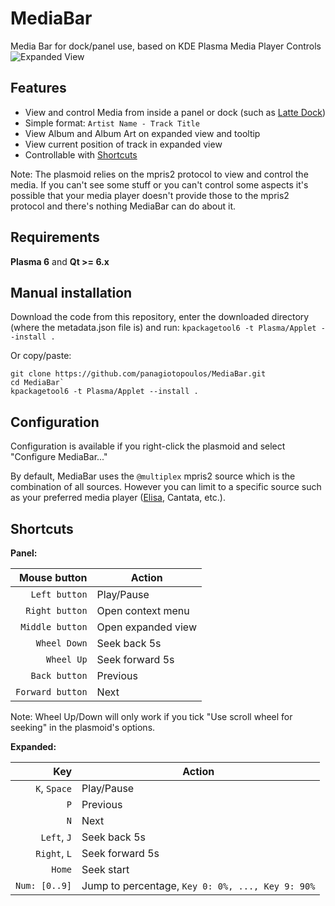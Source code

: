 # MediaBar
Media Bar for dock/panel use, based on KDE Plasma Media Player Controls
![Expanded View](https://i.imgur.com/Oy0Idpj.png "MediaBar expanded view")

## Features
* View and control Media from inside a panel or dock (such as [Latte Dock](https://github.com/KDE/latte-dock))
* Simple format: `Artist Name - Track Title`
* View Album and Album Art on expanded view and tooltip
* View current position of track in expanded view
* Controllable with [Shortcuts](#shortcuts)

Note: The plasmoid relies on the mpris2 protocol to view and control the media. If you can't see some stuff or you can't control some aspects it's possible that your media player doesn't provide those to the mpris2 protocol and there's nothing MediaBar can do about it.

## Requirements
 **Plasma 6** and **Qt >= 6.x**

## Manual installation
Download the code from this repository, enter the downloaded directory (where the metadata.json file is) and run: `kpackagetool6 -t Plasma/Applet --install .`

Or copy/paste:
```
git clone https://github.com/panagiotopoulos/MediaBar.git
cd MediaBar`
kpackagetool6 -t Plasma/Applet --install .
```

## Configuration
Configuration is available if you right-click the plasmoid and select "Configure MediaBar..."

By default, MediaBar uses the `@multiplex` mpris2 source which is the combination of all sources. However you can limit to a specific source such as your preferred media player ([Elisa](https://kde.org/applications/multimedia/org.kde.elisa), Cantata, etc.).

## Shortcuts
**Panel:**

| Mouse button     | Action             |
| ---------------: | ------------------ |
| `Left button`    | Play/Pause         |
| `Right button`   | Open context menu  |
| `Middle button`  | Open expanded view |
| `Wheel Down`     | Seek back 5s       |
| `Wheel Up`       | Seek forward 5s    |
| `Back button`    | Previous           |
| `Forward button` | Next               |

Note: Wheel Up/Down will only work if you tick "Use scroll wheel for seeking" in the plasmoid's options.

**Expanded:**

| Key           | Action          |
| ------------: | --------------- |
| `K`, `Space`  | Play/Pause      |
| `P`           | Previous        |
| `N`           | Next            |
| `Left`, `J`   | Seek back 5s    |
| `Right`, `L`  | Seek forward 5s |
| `Home`        | Seek start      |
| `Num: [0..9]` | Jump to percentage, `Key 0: 0%, ..., Key 9: 90%` |

